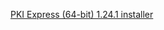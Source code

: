﻿[PKI Express (64-bit) 1.24.1 installer](https://cdn.lacunasoftware.com/pki-express/windows/pkie-1.24.1-x64.msi)
